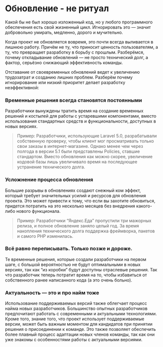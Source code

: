 # Обновление - не  ритуал

Какой бы не был хорошо изложенный код, но у любого программного обеспечения есть свой жизненный цикл.
Игнорировать это — значит добровольно умирать, медленно, дорого и мучительно.

Когда проект не обновляется вовремя, это почти всегда выливается в лишнюю работу. Причём не ту, что приносит ценность пользователям, а ту, что превращает разработку в борьбу с прошлым. Разберёмся, почему откладывание обновлений — не просто технический долг, а фактор, серьёзно снижающий эффективность команды.

Отставание от своевременных обновлений ведет к увеличению трудозатрат и созданию лишних проблем. Разберём почему игнорирование или низкий приоритет делает разработку неэффективной:

### Временные решения всегда становятся постоянными
Разработчики вынуждены тратить время на создание временных решений и костылей для работы с устаревшими компонентами, вместо использования стандартных средств и функциональности, доступных в новых версиях.

> Пример: Разработчики, использующие Laravel 5.0, разрабатывали собственную проверку, чтобы клиент мог просматривать только свои заказы в интернет-магазине. Однако менее чем через полгода в версии 5.1 были представлены Policies, ставшие стандартом. Вместо обновления как можно скорее, увеличение кодовой базы лишь увеличивало время на последующее устранение технического долга.

### Усложнение процесса обновления
Большие разрывы в обновлениях создают снежный ком эффект, который требует значительных усилий и ресурсов для обновления проекта. Это может привести к тому, что если вы захотите обновиться, придется потратить на это несколько месяцев без внедрения какого-либо нового функционала.

> Пример: Разработчики “Яндекс.Еда” пропустили три мажорных релиза, и полное обновление заняло целый год. За время накопления технического долга поддержка фреймворка, пакетов и самого PHP изменилась.

### Всё равно переписывать. Только позже и дороже.

Те временные решения, которые создали разработчики на первом шаге, с большой вероятностью не будут оптимальными в новых версиях, так как “из коробки” будут доступны отраслевые решения. Так что разработчик теперь потратит время на то, чтобы избавиться от собственного ранее написанного кода (а это очень больно).


### Актуальность — это и про найм тоже

Использование поддерживаемых версий также облегчает процесс найма новых разработчиков. Большинство опытных разработчиков предпочитают работать с современными и актуальными технологиями. Кроме того, знание того, что проект использует поддерживаемые версии, может быть важным моментом для кандидатов при принятии решения о присоединении к команде. Это также позволяет обеспечить более плавный процесс адаптации новых членов команды, так как они уже знакомы с особенностями работы с актуальными версиями.


